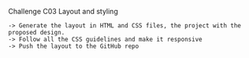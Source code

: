 Challenge C03
Layout and styling

    -> Generate the layout in HTML and CSS files, the project with the proposed design.
    -> Follow all the CSS guidelines and make it responsive
    -> Push the layout to the GitHub repo